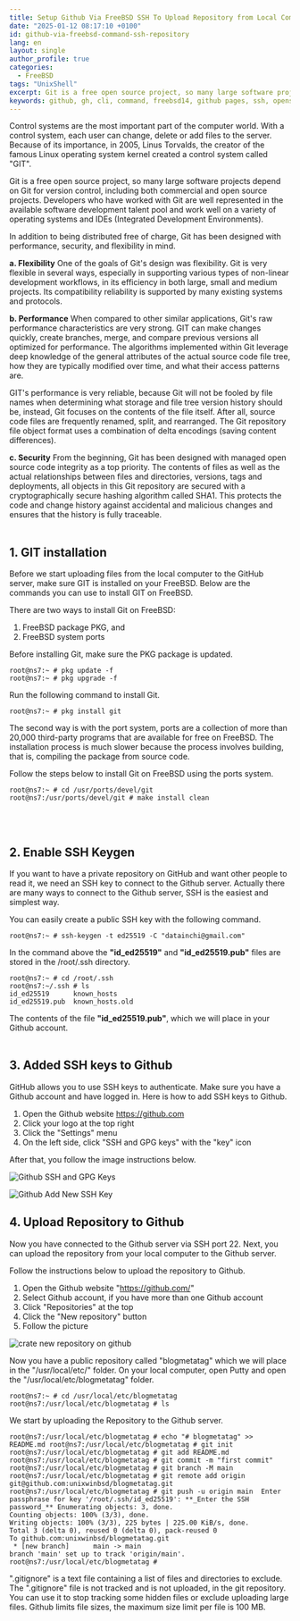 ```yaml
---
title: Setup Github Via FreeBSD SSH To Upload Repository from Local Computer
date: "2025-01-12 08:17:10 +0100"
id: github-via-freebsd-command-ssh-repository
lang: en
layout: single
author_profile: true
categories:
  - FreeBSD
tags: "UnixShell"
excerpt: Git is a free open source project, so many large software projects depend on Git for version control
keywords: github, gh, cli, command, freebsd14, github pages, ssh, openssh
---
```


Control systems are the most important part of the computer world. With a control system, each user can change, delete or add files to the server. Because of its importance, in 2005, Linus Torvalds, the creator of the famous Linux operating system kernel created a control system called "GIT".

Git is a free open source project, so many large software projects depend on Git for version control, including both commercial and open source projects. Developers who have worked with Git are well represented in the available software development talent pool and work well on a variety of operating systems and IDEs (Integrated Development Environments).

In addition to being distributed free of charge, Git has been designed with performance, security, and flexibility in mind.

**a. Flexibility**
One of the goals of Git's design was flexibility. Git is very flexible in several ways, especially in supporting various types of non-linear development workflows, in its efficiency in both large, small and medium projects. Its compatibility reliability is supported by many existing systems and protocols.

**b. Performance**
When compared to other similar applications, Git's raw performance characteristics are very strong. GIT can make changes quickly, create branches, merge, and compare previous versions all optimized for performance. The algorithms implemented within Git leverage deep knowledge of the general attributes of the actual source code file tree, how they are typically modified over time, and what their access patterns are.

GIT's performance is very reliable, because Git will not be fooled by file names when determining what storage and file tree version history should be, instead, Git focuses on the contents of the file itself. After all, source code files are frequently renamed, split, and rearranged. The Git repository file object format uses a combination of delta encodings (saving content differences).  

**c. Security**
From the beginning, Git has been designed with managed open source code integrity as a top priority. The contents of files as well as the actual relationships between files and directories, versions, tags and deployments, all objects in this Git repository are secured with a cryptographically secure hashing algorithm called SHA1. This protects the code and change history against accidental and malicious changes and ensures that the history is fully traceable.
<br><br/>
## 1. GIT installation
Before we start uploading files from the local computer to the GitHub server, make sure GIT is installed on your FreeBSD. Below are the commands you can use to install GIT on FreeBSD.

There are two ways to install Git on FreeBSD:
1.  FreeBSD package PKG, and
2.  FreeBSD system ports

Before installing Git, make sure the PKG package is updated.

```
root@ns7:~ # pkg update -f
root@ns7:~ # pkg upgrade -f
```

Run the following command to install Git.

```
root@ns7:~ # pkg install git
```

The second way is with the port system, ports are a collection of more than 20,000 third-party programs that are available for free on FreeBSD. The installation process is much slower because the process involves building, that is, compiling the package from source code.

Follow the steps below to install Git on FreeBSD using the ports system.

```
root@ns7:~ # cd /usr/ports/devel/git
root@ns7:/usr/ports/devel/git # make install clean
```
<br><br/>
## 2. Enable SSH Keygen

If you want to have a private repository on GitHub and want other people to read it, we need an SSH key to connect to the Github server. Actually there are many ways to connect to the Github server, SSH is the easiest and simplest way.

You can easily create a public SSH key with the following command.

```
root@ns7:~ # ssh-keygen -t ed25519 -C "datainchi@gmail.com"
```

In the command above the **"id_ed25519"** and **"id_ed25519.pub"** files are stored in the /root/.ssh directory.

```
root@ns7:~ # cd /root/.ssh
root@ns7:~/.ssh # ls
id_ed25519      known_hosts
id_ed25519.pub  known_hosts.old
```

The contents of the file **"id_ed25519.pub"**, which we will place in your Github account.<br><br/>
## 3.  Added SSH keys to Github
GitHub allows you to use SSH keys to authenticate. Make sure you have a Github account and have logged in. Here is how to add SSH keys to Github.

1.  Open the Github website https://github.com
2.  Click your logo at the top right
3.  Click the "Settings" menu
4.  On the left side, click "SSH and GPG keys" with the "key" icon

After that, you follow the image instructions below.

![Github SSH and GPG Keys](https://gitflic.ru/project/iwanse1212/unixwinbsd/blob/raw?file=Github%20SSH%20and%20GPG%20Keys.jpg)

![Github Add New SSH Key](https://gitflic.ru/project/iwanse1212/unixwinbsd/blob/raw?file=Github%20Add%20New%20SSH%20Key.jpg)


## 4. Upload Repository to Github
Now you have connected to the Github server via SSH port 22. Next, you can upload the repository from your local computer to the Github server.

Follow the instructions below to upload the repository to Github.

1.  Open the Github website "https://github.com/"
2.  Select Github account, if you have more than one Github account
3.  Click "Repositories" at the top
4.  Click the "New repository" button
5.  Follow the picture

![crate new repository on github](https://gitflic.ru/project/iwanse1212/unixwinbsd/blob/raw?file=Create%20new%20Repository%20Github.jpg)

Now you have a public repository called "blogmetatag" which we will place in the "/usr/local/etc/" folder. On your local computer, open Putty and open the "/usr/local/etc/blogmetatag" folder.

```
root@ns7:~ # cd /usr/local/etc/blogmetatag root@ns7:/usr/local/etc/blogmetatag # ls
```

We start by uploading the Repository to the Github server.

```
root@ns7:/usr/local/etc/blogmetatag # echo "# blogmetatag" >> README.md root@ns7:/usr/local/etc/blogmetatag # git init root@ns7:/usr/local/etc/blogmetatag # git add README.md root@ns7:/usr/local/etc/blogmetatag # git commit -m "first commit" root@ns7:/usr/local/etc/blogmetatag # git branch -M main root@ns7:/usr/local/etc/blogmetatag # git remote add origin git@github.com:unixwinbsd/blogmetatag.git root@ns7:/usr/local/etc/blogmetatag # git push -u origin main  Enter passphrase for key '/root/.ssh/id_ed25519': **_Enter the SSH password_** Enumerating objects: 3, done.
Counting objects: 100% (3/3), done.
Writing objects: 100% (3/3), 225 bytes | 225.00 KiB/s, done.
Total 3 (delta 0), reused 0 (delta 0), pack-reused 0
To github.com:unixwinbsd/blogmetatag.git
 * [new branch]      main -> main
branch 'main' set up to track 'origin/main'. root@ns7:/usr/local/etc/blogmetatag #
```

".gitignore" is a text file containing a list of files and directories to exclude. The ".gitignore" file is not tracked and is not uploaded, in the git repository. You can use it to stop tracking some hidden files or exclude uploading large files. Github limits file sizes, the maximum size limit per file is 100 MB.
